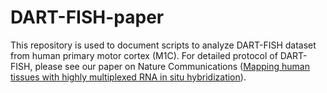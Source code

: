 # DART-FISH-paper
This repository is used to document scripts to analyze DART-FISH dataset from human primary motor cortex (M1C). For detailed protocol of DART-FISH, please see our paper on Nature Communications ([Mapping human tissues with highly multiplexed RNA in situ hybridization](https://www.nature.com/articles/s41467-024-46437-y)).
